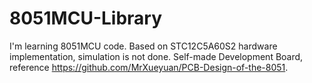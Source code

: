 # 8051MCU-Library
I'm learning 8051MCU code. Based on STC12C5A60S2 hardware implementation, simulation is not done. Self-made Development Board, reference https://github.com/MrXueyuan/PCB-Design-of-the-8051.
